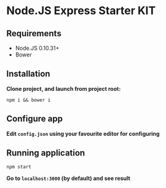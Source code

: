 # Node.JS Express Starter KIT

## Requirements
* Node.JS 0.10.31+
* Bower

## Installation
**Clone project, and launch from project root:**
    
    npm i && bower i
    
## Configure app
**Edit ```config.json``` using your favourite editor for configuring**    

## Running application

    npm start
    
**Go to `localhost:3000` (by default) and see result**    
    